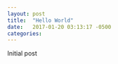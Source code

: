 ```yaml
---
layout: post
title:  "Hello World"
date:   2017-01-20 03:13:17 -0500
categories: 
---
```

Initial post
